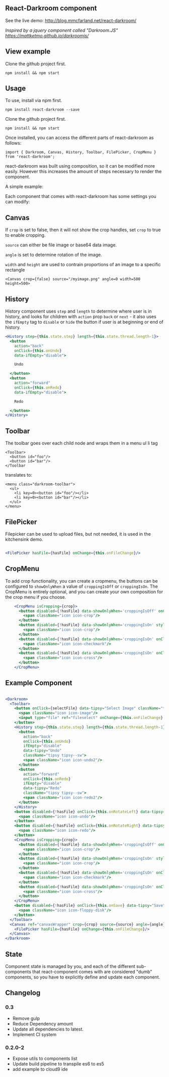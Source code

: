 ## React-Darkroom component

See the live demo: http://blog.mmcfarland.net/react-darkroom/

*Inspired by a jquery component called "Darkroom.JS" https://mattketmo.github.io/darkroomjs/*


## View example

Clone the github project first.

```
npm install && npm start
```

## Usage

To use, install via npm first.

```
npm install react-darkroom --save
```
Clone the github project first.

```
npm install && npm start
```


Once installed, you can access the different parts of react-darkroom as follows:

```
import { Darkroom, Canvas, History, Toolbar, FilePicker, CropMenu } from 'react-darkroom';
```

react-darkroom was built using composition, so it can be modified more easily.  However this increases the amount of steps
necessary to render the component.

A simple example:

<Darkroom>
  <Canvas crop={false} source="/myimage.png" angle=0 width=500 height=500>
  </Canvas>
</Darkroom>

Each component that comes with react-darkroom has some settings you can modify:

## Canvas

If `crop` is set to false, then it will not show the crop handles, set `crop` to true to enable cropping.

`source` can either be file image or base64 data image.

`angle` is set to determine rotation of the image.

`width` and `height` are used to contrain proportions of an image to a specific rectangle

```
<Canvas crop={false} source="/myimage.png" angle=0 width=500 height=500>
```

## History

History component uses `step` and `length` to determine where user is in history, and looks for children with
`action` prop `back` or `next` - it also uses the `ifEmpty` tag to `disable` or `hide` the button if user is
at beginning or end of history.

```jsx
<History step={this.state.step} length={this.state.thread.length-1}>
  <button
    action="back"
    onClick={this.onUndo}
    data-ifEmpty="disable">

    Undo

  </button>
  <button
    action="forward"
    onClick={this.onRedo}
    data-ifEmpty="disable">

    Redo

  </button>
</History>
```

## Toolbar

The toolbar goes over each child node and wraps them in a menu ul li tag

```
<Toolbar>
  <button id="foo"/>
  <button id="bar"/>
</Toolbar
```

translates to:

```
<menu class="darkroom-toolbar">
  <ul>
    <li key=0><button id="foo"/></li>
    <li key=0><button id="bar"/></li>
  </ul>
</menu>
```


## FilePicker
Filepicker can be used to upload files, but not needed, it is used in the kitchensink demo.
```jsx

<FilePicker hasFile={hasFile} onChange={this.onFileChange}/>

```

## CropMenu

To add crop functionality, you can create a cropmenu, the buttons can be configured to `showOnlyWhen` a value of `croppingIsOff` or `croppingIsOn`.
The CropMenu is entirely optional, and you can create your own composition for the crop menu if you choose.

```jsx
    <CropMenu isCropping={crop}>
      <button disabled={!hasFile} data-showOnlyWhen='croppingIsOff' onClick={this.onCropStart} data-tipsy="Crop" className="tipsy tipsy--sw">
        <span className="icon icon-crop"/>
      </button>
      <button disabled={!hasFile} data-showOnlyWhen='croppingIsOn' style={{color: 'cyan'}}>
        <span className="icon icon-crop"/>
      </button>
      <button disabled={!hasFile} data-showOnlyWhen='croppingIsOn' onClick={this.onCropConfirm} style={{color: 'green'}} data-tipsy="Confirm" className="tipsy tipsy--sw">
        <span className="icon icon-checkmark"/>
      </button>
      <button disabled={!hasFile} data-showOnlyWhen='croppingIsOn' onClick={this.onCropCancel} style={{color: 'red'}} data-tipsy="Cancel" className="tipsy tipsy--sw">
        <span className="icon icon-cross"/>
      </button>
    </CropMenu>

```

## Example Component

```jsx

<Darkroom>
  <Toolbar>
    <button onClick={selectFile} data-tipsy="Select Image" className="tipsy tipsy--s">
      <span className="icon icon-image"/>
      <input type="file" ref="fileselect" onChange={this.onFileChange} style={{display: 'none'}}/>
    </button>
    <History step={this.state.step} length={this.state.thread.length-1}>
      <button
        action="back"
        onClick={this.onUndo}
        ifEmpty="disable"
        data-tipsy="Undo"
        className="tipsy tipsy--sw">
        <span className="icon icon-undo2"/>
      </button>
      <button
        action="forward"
        onClick={this.onRedo}
        ifEmpty="disable"
        data-tipsy="Redo"
        className="tipsy tipsy--sw">
        <span className="icon icon-redo2"/>
      </button>
    </History>
    <button disabled={!hasFile} onClick={this.onRotateLeft} data-tipsy="Rotate Left" className="tipsy tipsy--sw">
      <span className="icon icon-undo"/>
    </button>
    <button disabled={!hasFile} onClick={this.onRotateRight} data-tipsy="Rotate Right" className="tipsy tipsy--sw">
      <span className="icon icon-redo"/>
    </button>
    <CropMenu isCropping={crop}>
      <button disabled={!hasFile} data-showOnlyWhen='croppingIsOff' onClick={this.onCropStart} data-tipsy="Crop" className="tipsy tipsy--sw">
        <span className="icon icon-crop"/>
      </button>
      <button disabled={!hasFile} data-showOnlyWhen='croppingIsOn' style={{color: 'cyan'}}>
        <span className="icon icon-crop"/>
      </button>
      <button disabled={!hasFile} data-showOnlyWhen='croppingIsOn' onClick={this.onCropConfirm} style={{color: 'green'}} data-tipsy="Confirm" className="tipsy tipsy--sw">
        <span className="icon icon-checkmark"/>
      </button>
      <button disabled={!hasFile} data-showOnlyWhen='croppingIsOn' onClick={this.onCropCancel} style={{color: 'red'}} data-tipsy="Cancel" className="tipsy tipsy--sw">
        <span className="icon icon-cross"/>
      </button>
    </CropMenu>
    <button disabled={!hasFile} onClick={this.onSave} data-tipsy="Save" className="tipsy tipsy--sw">
      <span className="icon icon-floppy-disk"/>
    </button>
  </Toolbar>
  <Canvas ref="canvasWrapper" crop={crop} source={source} angle={angle} width={canvasWidth} height={canvasHeight}>
    <FilePicker hasFile={hasFile} onChange={this.onFileChange}/>
  </Canvas>
</Darkroom>

```

## State

Component state is managed by you, and each of the different sub-components that react-component comes with are considered
"dumb" components, so you have to explicitly define and update each component.

## Changelog

### 0.3
 - Remove gulp
 - Reduce Dependency amount
 - Update all dependencies to latest.
 - Implement CI system

### 0.2.0-2

- Expose utils to components list
- Update build pipeline to transpile es6 to es5
- add example to cloud9 ide
